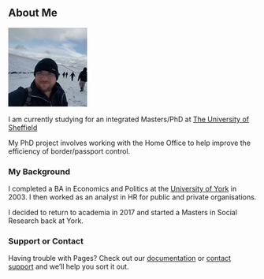 ## About Me

![Me at Castleton](BenGardner_Castleton.jpg)

I am currently studying for an integrated Masters/PhD at [The University of Sheffield](https://www.sheffield.ac.uk/)

My PhD project involves working with the Home Office to help improve the efficiency of border/passport control. 

### My Background

I completed a BA in Economics and Politics at the [University of York](https://www.york.ac.uk/) in 2003. I then worked as an analyst in HR for public and private organisations. 

I decided to return to academia in 2017 and started a Masters in Social Research back at York.

### Support or Contact

Having trouble with Pages? Check out our [documentation](https://help.github.com/categories/github-pages-basics/) or [contact support](https://github.com/contact) and we’ll help you sort it out.
